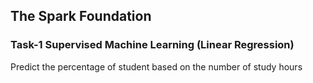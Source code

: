 ## The Spark Foundation
### Task-1 Supervised Machine Learning (Linear Regression)
Predict the percentage of student based on the number of study hours
